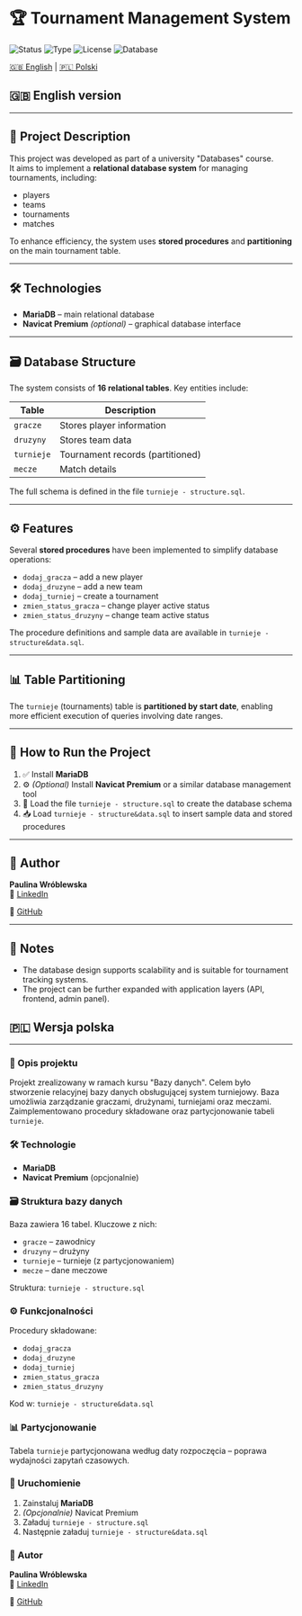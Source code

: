 # 🏆 Tournament Management System

![Status](https://img.shields.io/badge/status-completed-blue)
![Type](https://img.shields.io/badge/project-academic-lightgrey)
![License](https://img.shields.io/badge/license-MIT-blue)
![Database](https://img.shields.io/badge/database-MariaDB-lightgrey)

[🇬🇧 English](#-english-version) | [🇵🇱 Polski](#-wersja-polska)
## 🇬🇧 English version
---
## 📖 Project Description

This project was developed as part of a university "Databases" course.  
It aims to implement a **relational database system** for managing tournaments, including:

- players
- teams
- tournaments
- matches

To enhance efficiency, the system uses **stored procedures** and **partitioning** on the main tournament table.

---

## 🛠️ Technologies

- **MariaDB** – main relational database
- **Navicat Premium** *(optional)* – graphical database interface

---

## 🗃️ Database Structure

The system consists of **16 relational tables**. Key entities include:

| Table       | Description                        |
|-------------|------------------------------------|
| `gracze`    | Stores player information          |
| `druzyny`   | Stores team data                   |
| `turnieje`  | Tournament records (partitioned)   |
| `mecze`     | Match details                      |

The full schema is defined in the file `turnieje - structure.sql`.

---

## ⚙️ Features

Several **stored procedures** have been implemented to simplify database operations:

- `dodaj_gracza` – add a new player
- `dodaj_druzyne` – add a new team
- `dodaj_turniej` – create a tournament
- `zmien_status_gracza` – change player active status
- `zmien_status_druzyny` – change team active status

The procedure definitions and sample data are available in `turnieje - structure&data.sql`.

---

## 📊 Table Partitioning

The `turnieje` (tournaments) table is **partitioned by start date**, enabling more efficient execution of queries involving date ranges.

---

## 🚀 How to Run the Project

1. ✅ Install **MariaDB**
2. ⚙️ *(Optional)* Install **Navicat Premium** or a similar database management tool
3. 🧱 Load the file `turnieje - structure.sql` to create the database schema
4. 📥 Load `turnieje - structure&data.sql` to insert sample data and stored procedures

---

## 👤 Author

**Paulina Wróblewska**  
🔗 [LinkedIn](https://www.linkedin.com/in/paulina-wr%C3%B3blewska-2381a217b/)

🔗 [GitHub](https://github.com/Paulina-Wroblewska)

---

## 📌 Notes

- The database design supports scalability and is suitable for tournament tracking systems.
- The project can be further expanded with application layers (API, frontend, admin panel).



## 🇵🇱 Wersja polska
---

### 📖 Opis projektu

Projekt zrealizowany w ramach kursu "Bazy danych". Celem było stworzenie relacyjnej bazy danych obsługującej system turniejowy. Baza umożliwia zarządzanie graczami, drużynami, turniejami oraz meczami. Zaimplementowano procedury składowane oraz partycjonowanie tabeli `turnieje`.

### 🛠️ Technologie

- **MariaDB**
- **Navicat Premium** (opcjonalnie)

### 🗃️ Struktura bazy danych

Baza zawiera 16 tabel. Kluczowe z nich:

- `gracze` – zawodnicy
- `druzyny` – drużyny
- `turnieje` – turnieje (z partycjonowaniem)
- `mecze` – dane meczowe

Struktura: `turnieje - structure.sql`

### ⚙️ Funkcjonalności

Procedury składowane:

- `dodaj_gracza`
- `dodaj_druzyne`
- `dodaj_turniej`
- `zmien_status_gracza`
- `zmien_status_druzyny`

Kod w: `turnieje - structure&data.sql`

### 📊 Partycjonowanie

Tabela `turnieje` partycjonowana według daty rozpoczęcia – poprawa wydajności zapytań czasowych.

### 🚀 Uruchomienie

1. Zainstaluj **MariaDB**
2. *(Opcjonalnie)* Navicat Premium
3. Załaduj `turnieje - structure.sql`
4. Następnie załaduj `turnieje - structure&data.sql`

### 👤 Autor

**Paulina Wróblewska**  
🔗 [LinkedIn](https://www.linkedin.com/in/paulina-wr%C3%B3blewska-2381a217b/)

🔗 [GitHub](https://github.com/Paulina-Wroblewska)



